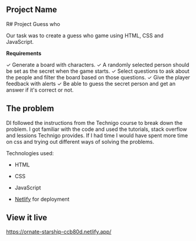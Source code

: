 ## Project Name

R# Project Guess who

Our task was to create a guess who game using HTML, CSS and JavaScript.

**Requirements**

✓ Generate a board with characters.
✓ A randomly selected person should be set as the secret when the game starts.
✓ Select questions to ask about the people and filter the board based on those questions.
✓ Give the player feedback with alerts
✓ Be able to guess the secret person and get an answer if it's correct or not.

## The problem

DI followed the instructions from the Technigo course to break down the problem. I got familiar with the code and used the tutorials, stack overflow and lessions Technigo provides. 
If I had time I would have spent more time on css and trying out different ways of solving the problems.


Technologies used:

- HTML
- CSS
- JavaScript

- [Netlify](https://www.netlify.com/) for deployment


## View it live

https://ornate-starship-ccb80d.netlify.app/
